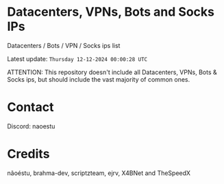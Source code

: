 # Datacenters, VPNs, Bots and Socks IPs
 
Datacenters / Bots / VPN / Socks ips list

Latest update: `Thursday 12-12-2024 00:00:28 UTC` 

ATTENTION: This repository doesn't include all Datacenters, VPNs, Bots & Socks ips, 
but should include the vast majority of common ones.

# Contact
Discord: naoestu

# Credits
nãoéstu, brahma-dev, scriptzteam, ejrv, X4BNet and TheSpeedX
